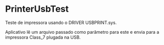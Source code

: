 # PrinterUsbTest
Teste de impressora usando o DRIVER USBPRINT.sys.

Aplicativo lê um arquivo passado como parâmetro para este e envia para a impressora Class_7 plugada na USB.
